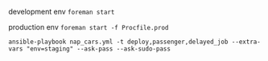 development env ```foreman start```

production env ```foreman start -f Procfile.prod```

```ansible-playbook nap_cars.yml -t deploy,passenger,delayed_job --extra-vars "env=staging" --ask-pass --ask-sudo-pass```
